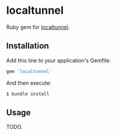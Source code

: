 # localtunnel

Ruby gem for [localtunnel](https://localtunnel.me/).

## Installation

Add this line to your application's Gemfile:

```ruby
gem 'localtunnel'
```

And then execute:

```bash
$ bundle install
```

## Usage

TODO.
